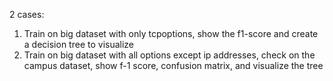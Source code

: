 2 cases:  
1. Train on big dataset with only tcpoptions, show the f1-score and
create a decision tree to visualize
2. Train on big dataset with all options except ip addresses, 
check on the campus dataset, show f-1 score,
confusion matrix, and visualize the tree